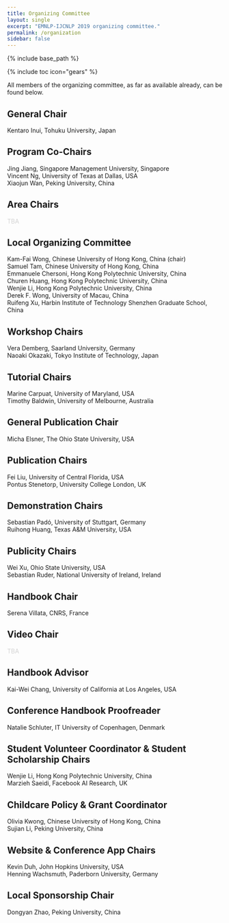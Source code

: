 ```yaml
---
title: Organizing Committee
layout: single
excerpt: "EMNLP-IJCNLP 2019 organizing committee."
permalink: /organization
sidebar: false
---
```

{% include base_path %}

{% include toc icon="gears" %}

All members of the organizing committee, as far as available already, can be found below.


## General Chair
Kentaro Inui, Tohuku University, Japan

## Program Co-Chairs
Jing Jiang, Singapore Management University, Singapore<br/>
Vincent Ng, University of Texas at Dallas, USA<br/>
Xiaojun Wan, Peking University, China

<!-- Notice: One point per area -->
## Area Chairs
<span style="color: lightgray">TBA</span>

## Local Organizing Committee
Kam-Fai Wong, Chinese University of Hong Kong, China (chair)<br/>
Samuel Tam, Chinese University of Hong Kong, China<br/>
Emmanuele Chersoni, Hong Kong Polytechnic University, China<br/>
Churen Huang, Hong Kong Polytechnic University, China<br/>
Wenjie Li, Hong Kong Polytechnic University, China<br/>
Derek F. Wong, University of Macau, China<br/>
Ruifeng Xu, Harbin Institute of Technology Shenzhen Graduate School, China

## Workshop Chairs
Vera Demberg, Saarland University, Germany<br/>
Naoaki Okazaki, Tokyo Institute of Technology, Japan

## Tutorial Chairs
Marine Carpuat, University of Maryland, USA<br/>
Timothy Baldwin, University of Melbourne, Australia

## General Publication Chair
Micha Elsner, The Ohio State University, USA
	
## Publication Chairs
Fei Liu, University of Central Florida, USA<br/>
Pontus Stenetorp, University College London, UK
	
## Demonstration Chairs
Sebastian Pad&oacute;, University of Stuttgart, Germany<br/>
Ruihong Huang, Texas A&M University, USA

## Publicity Chairs
Wei Xu, Ohio State University, USA<br/>
Sebastian Ruder, National University of Ireland, Ireland

## Handbook Chair
Serena Villata, CNRS, France

## Video Chair
<span style="color: lightgray">TBA</span>

## Handbook Advisor
Kai-Wei Chang, University of California at Los Angeles, USA

## Conference Handbook Proofreader
Natalie Schluter, IT University of Copenhagen, Denmark

## Student Volunteer Coordinator &amp; Student Scholarship Chairs
Wenjie Li, Hong Kong Polytechnic University, China<br/>
Marzieh Saeidi, Facebook AI Research, UK

## Childcare Policy &amp; Grant Coordinator
Olivia Kwong, Chinese University of Hong Kong, China<br/>
Sujian Li, Peking University, China

## Website &amp; Conference App Chairs
Kevin Duh, John Hopkins University, USA<br/>
Henning Wachsmuth, Paderborn University, Germany

## Local Sponsorship Chair
Dongyan Zhao, Peking University, China
